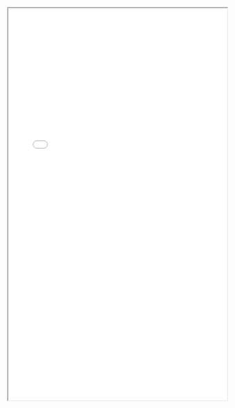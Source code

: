 <div>
<iframe src="./res/韩国闻庆项目案例/合约/1.2.4.3技术保密协议.pdf" width="100%" height="900px" >
</iframe>
</div>
